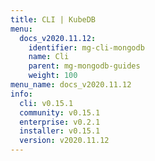 ```yaml
---
title: CLI | KubeDB
menu:
  docs_v2020.11.12:
    identifier: mg-cli-mongodb
    name: Cli
    parent: mg-mongodb-guides
    weight: 100
menu_name: docs_v2020.11.12
info:
  cli: v0.15.1
  community: v0.15.1
  enterprise: v0.2.1
  installer: v0.15.1
  version: v2020.11.12
---
```


